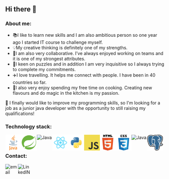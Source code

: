 ## Hi there 👋

<!--
**MonikaFranczyk/MonikaFranczyk** is a ✨ _special_ ✨ repository because its `README.md` (this file) appears on your GitHub profile.

Here are some ideas to get you started:

- 🔭 I’m currently working on ...
- 🌱 I’m currently learning ...
- 👯 I’m looking to collaborate on ...
- 🤔 I’m looking for help with ...
- 💬 Ask me about ...
- 📫 How to reach me: ...
- 😄 Pronouns: ...
- ⚡ Fun fact: ...
-->

### About me:

- 📚I like to learn new skills and I am also ambitious person so one year ago I started IT course to challenge myself.
- 💡My creative thinking is definitely one of my strengths. 
- 🤝I am also very collaborative. I’ve always enjoyed working on teams and it is one of my strongest attributes. 
- 🧩I keen on puzzles and in addition I am very inquisitive so I always trying to complete my commitments.
- ✈️I love travelling. It helps me connect with people. I have been in 40 countries so far.
- 🥘I also very enjoy spending my free time on cooking. Creating new flavours and do magic in the kitchen is my passion.

🔎 I finally would like to improve my programming skills, so I'm looking for a job as a junior java developer with the opportunity to still raising my qualifications! 


### Technology stack:

<div>
<img align="left" alt="Java" width="50px" src="https://raw.githubusercontent.com/github/explore/5b3600551e122a3277c2c5368af2ad5725ffa9a1/topics/java/java.png" />
<img align="left" alt="Java" width="50px" src="https://raw.githubusercontent.com/github/explore/80688e429a7d4ef2fca1e82350fe8e3517d3494d/topics/spring-boot/spring-boot.png" />
<img align="left"alt="Java"width="50px"src="https://hibernate.org/images/hibernate_icon_whitebkg.svg" />
<img align="left"alt="Java"width="50px"src="https://raw.githubusercontent.com/github/explore/80688e429a7d4ef2fca1e82350fe8e3517d3494d/topics/react/react.png" />
<img align="left"alt="Java"width="50px"src="https://raw.githubusercontent.com/github/explore/80688e429a7d4ef2fca1e82350fe8e3517d3494d/topics/python/python.png" />
<img align="left"alt="Java"width="50px"src="https://raw.githubusercontent.com/github/explore/80688e429a7d4ef2fca1e82350fe8e3517d3494d/topics/javascript/javascript.png" />    
<img align="left"alt="Java"width="50px"src="https://raw.githubusercontent.com/github/explore/80688e429a7d4ef2fca1e82350fe8e3517d3494d/topics/html/html.png" />
<img align="left"alt="Java"width="50px"src="https://raw.githubusercontent.com/github/explore/80688e429a7d4ef2fca1e82350fe8e3517d3494d/topics/css/css.png" />
<img align="left"alt="Java"width="50px"src="https://user-images.githubusercontent.com/25181517/121302773-7aa5d680-c8fa-11eb-98aa-e016fdb2de32.png" />
<img align="left"alt="Java"width="50px"src="https://raw.githubusercontent.com/github/explore/80688e429a7d4ef2fca1e82350fe8e3517d3494d/topics/postgresql/postgresql.png" />
</div>

<br><br>
### Contact:

<a href="mailto:monika.franczyk.dev@gmail.com">
  <img align="left" alt="email" width="40px" src="https://upload.wikimedia.org/wikipedia/commons/7/7e/Gmail_icon_%282020%29.svg" />
</a>
<a href="https://www.linkedin.com/in/franczyk-monika/">
  <img align="left" alt="LinkedIN" width="40px" src="https://upload.wikimedia.org/wikipedia/commons/8/81/LinkedIn_icon.svg" />  
</a>   

